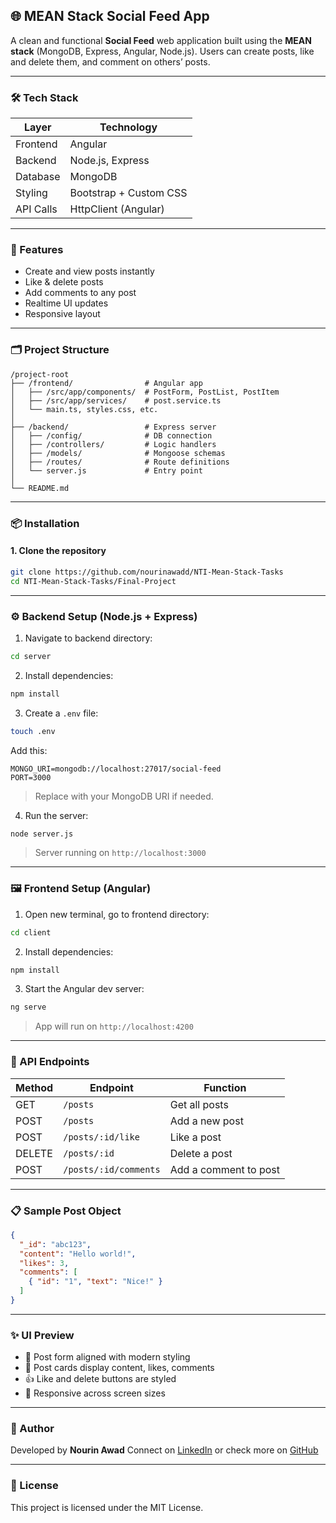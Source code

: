 ## 🌐 MEAN Stack Social Feed App

A clean and functional **Social Feed** web application built using the **MEAN stack** (MongoDB, Express, Angular, Node.js). Users can create posts, like and delete them, and comment on others’ posts.

---

### 🛠️ Tech Stack

| Layer     | Technology             |
| --------- | ---------------------- |
| Frontend  | Angular                |
| Backend   | Node.js, Express       |
| Database  | MongoDB                |
| Styling   | Bootstrap + Custom CSS |
| API Calls | HttpClient (Angular)   |

---

### 📸 Features

* Create and view posts instantly
* Like & delete posts
* Add comments to any post
* Realtime UI updates
* Responsive layout

---

### 🗂️ Project Structure

```
/project-root
├── /frontend/                # Angular app
│   ├── /src/app/components/  # PostForm, PostList, PostItem
│   ├── /src/app/services/    # post.service.ts
│   └── main.ts, styles.css, etc.
│
├── /backend/                 # Express server
│   ├── /config/              # DB connection
│   ├── /controllers/         # Logic handlers
│   ├── /models/              # Mongoose schemas
│   ├── /routes/              # Route definitions
│   └── server.js             # Entry point
│
└── README.md
```

---

### 📦 Installation

#### 1. Clone the repository

```bash
git clone https://github.com/nourinawadd/NTI-Mean-Stack-Tasks
cd NTI-Mean-Stack-Tasks/Final-Project
```

---

### ⚙️ Backend Setup (Node.js + Express)

1. Navigate to backend directory:

```bash
cd server
```

2. Install dependencies:

```bash
npm install
```

3. Create a `.env` file:

```bash
touch .env
```

Add this:

```
MONGO_URI=mongodb://localhost:27017/social-feed
PORT=3000
```

> Replace with your MongoDB URI if needed.

4. Run the server:

```bash
node server.js
```

> Server running on `http://localhost:3000`

---

### 🖼️ Frontend Setup (Angular)

1. Open new terminal, go to frontend directory:

```bash
cd client
```

2. Install dependencies:

```bash
npm install
```

3. Start the Angular dev server:

```bash
ng serve
```

> App will run on `http://localhost:4200`

---

### 🔗 API Endpoints

| Method | Endpoint              | Function              |
| ------ | --------------------- | --------------------- |
| GET    | `/posts`              | Get all posts         |
| POST   | `/posts`              | Add a new post        |
| POST   | `/posts/:id/like`     | Like a post           |
| DELETE | `/posts/:id`          | Delete a post         |
| POST   | `/posts/:id/comments` | Add a comment to post |

---

### 📋 Sample Post Object

```json
{
  "_id": "abc123",
  "content": "Hello world!",
  "likes": 3,
  "comments": [
    { "id": "1", "text": "Nice!" }
  ]
}
```

---

### ✨ UI Preview

* 📝 Post form aligned with modern styling
* 💬 Post cards display content, likes, comments
* 👍 Like and delete buttons are styled
* 📱 Responsive across screen sizes

---

### 👤 Author

Developed by **Nourin Awad**
Connect on [LinkedIn](https://www.linkedin.com/in/nourinawad/) or check more on [GitHub](https://github.com/nourinawadd)

---

### 📃 License

This project is licensed under the MIT License.